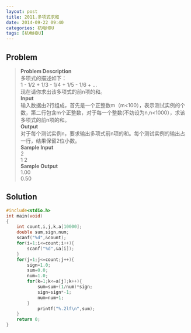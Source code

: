 ```yaml
---
layout: post
title: 2011.多项式求和
date: 2014-09-22 09:40
categories: 杭电HDU
tags: [杭电HDU]
---
```

## Problem
>**Problem Description**  
多项式的描述如下：  
1 - 1/2 + 1/3 - 1/4 + 1/5 - 1/6 + ...  
现在请你求出该多项式的前n项的和。  
**Input**  
输入数据由2行组成，首先是一个正整数m（m<100），表示测试实例的个数，第二行包含m个正整数，对于每一个整数(不妨设为n,n<1000），求该多项式的前n项的和。  
**Output**  
对于每个测试实例n，要求输出多项式前n项的和。每个测试实例的输出占一行，结果保留2位小数。  
**Sample Input**  
2  
1 2  
**Sample Output**  
1.00  
0.50  

## Solution
```cpp
#include<stdio.h>
int main(void)
{
	int count,i,j,k,a[10000];
    double sum,sign,num;
	scanf("%d",&count);
    for(i=1;i<=count;i++){
        scanf("%d",&a[i]);
    }  
    for(j=1;j<=count;j++){
        sign=1.0;
        sum=0.0;
        num=1.0;
        for(k=1;k<=a[j];k++){
            sum=sum+(1/num)*sign;
            sign=sign*-1;
            num=num+1;
        }
            printf("%.2lf\n",sum);
    }
    return 0;
}
```